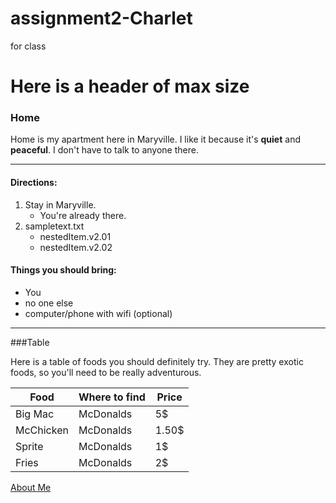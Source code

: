 # assignment2-Charlet
for class

# Here is a header of max size
### Home

Home is my apartment here in Maryville. I like it because it's **quiet** and **peaceful**. I don't have to talk to anyone there.

__________________________

#### Directions:

1. Stay in Maryville.
    - You're already there.
2. sampletext.txt
    - nestedItem.v2.01
    - nestedItem.v2.02

#### Things you should bring:

 - You
 - no one else
 - computer/phone with wifi (optional)

___________________________

###Table

Here is a table of foods you should definitely try. They are pretty exotic foods, so you'll need to be really
adventurous.

| Food | Where to find | Price |
| ---- | ------------- | ----- |
| Big Mac | McDonalds | 5$ |
| McChicken | McDonalds | 1.50$ |
| Sprite | McDonalds | 1$ |
| Fries | McDonalds | 2$ |


[About Me](aboutme.md)